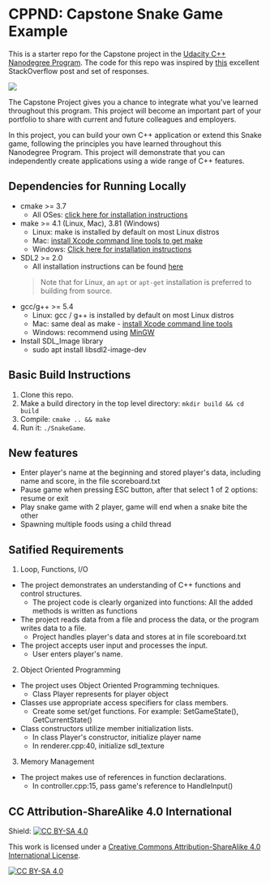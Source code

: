 # CPPND: Capstone Snake Game Example

This is a starter repo for the Capstone project in the [Udacity C++ Nanodegree Program](https://www.udacity.com/course/c-plus-plus-nanodegree--nd213). The code for this repo was inspired by [this](https://codereview.stackexchange.com/questions/212296/snake-game-in-c-with-sdl) excellent StackOverflow post and set of responses.

<img src="snake_game.gif"/>

The Capstone Project gives you a chance to integrate what you've learned throughout this program. This project will become an important part of your portfolio to share with current and future colleagues and employers.

In this project, you can build your own C++ application or extend this Snake game, following the principles you have learned throughout this Nanodegree Program. This project will demonstrate that you can independently create applications using a wide range of C++ features.

## Dependencies for Running Locally
* cmake >= 3.7
  * All OSes: [click here for installation instructions](https://cmake.org/install/)
* make >= 4.1 (Linux, Mac), 3.81 (Windows)
  * Linux: make is installed by default on most Linux distros
  * Mac: [install Xcode command line tools to get make](https://developer.apple.com/xcode/features/)
  * Windows: [Click here for installation instructions](http://gnuwin32.sourceforge.net/packages/make.htm)
* SDL2 >= 2.0
  * All installation instructions can be found [here](https://wiki.libsdl.org/Installation)
  >Note that for Linux, an `apt` or `apt-get` installation is preferred to building from source.
* gcc/g++ >= 5.4
  * Linux: gcc / g++ is installed by default on most Linux distros
  * Mac: same deal as make - [install Xcode command line tools](https://developer.apple.com/xcode/features/)
  * Windows: recommend using [MinGW](http://www.mingw.org/)
* Install SDL_Image library
  * sudo apt install libsdl2-image-dev

## Basic Build Instructions

1. Clone this repo.
2. Make a build directory in the top level directory: `mkdir build && cd build`
3. Compile: `cmake .. && make`
4. Run it: `./SnakeGame`.

## New features
* Enter player's name at the beginning and stored player's data, including name and score, in the file scoreboard.txt
* Pause game when pressing ESC button, after that select 1 of 2 options: resume or exit
* Play snake game with 2 player, game will end when a snake bite the other
* Spawning multiple foods using a child thread

## Satified Requirements
1. Loop, Functions, I/O
* The project demonstrates an understanding of C++ functions and control structures.
  * The project code is clearly organized into functions: All the added methods is written as functions
* The project reads data from a file and process the data, or the program writes data to a file.
  * Project handles player's data and stores at in file scoreboard.txt
* The project accepts user input and processes the input.
  * User enters player's name.
2. Object Oriented Programming
* The project uses Object Oriented Programming techniques.
  * Class Player represents for player object
* Classes use appropriate access specifiers for class members.
  * Create some set/get functions. For example: SetGameState(), GetCurrentState()
* Class constructors utilize member initialization lists.
  * In class Player's constructor, initialize player name
  * In renderer.cpp:40, initialize sdl_texture
3. Memory Management
* The project makes use of references in function declarations.
  * In controller.cpp:15, pass game's reference to HandleInput()

## CC Attribution-ShareAlike 4.0 International


Shield: [![CC BY-SA 4.0][cc-by-sa-shield]][cc-by-sa]

This work is licensed under a
[Creative Commons Attribution-ShareAlike 4.0 International License][cc-by-sa].

[![CC BY-SA 4.0][cc-by-sa-image]][cc-by-sa]

[cc-by-sa]: http://creativecommons.org/licenses/by-sa/4.0/
[cc-by-sa-image]: https://licensebuttons.net/l/by-sa/4.0/88x31.png
[cc-by-sa-shield]: https://img.shields.io/badge/License-CC%20BY--SA%204.0-lightgrey.svg

